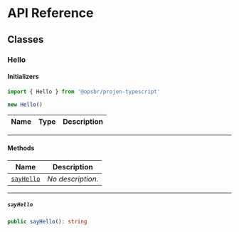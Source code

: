 # API Reference <a name="API Reference" id="api-reference"></a>



## Classes <a name="Classes" id="Classes"></a>

### Hello <a name="Hello" id="@opsbr/projen-typescript.Hello"></a>

#### Initializers <a name="Initializers" id="@opsbr/projen-typescript.Hello.Initializer"></a>

```typescript
import { Hello } from '@opsbr/projen-typescript'

new Hello()
```

| **Name** | **Type** | **Description** |
| --- | --- | --- |

---

#### Methods <a name="Methods" id="Methods"></a>

| **Name** | **Description** |
| --- | --- |
| <code><a href="#@opsbr/projen-typescript.Hello.sayHello">sayHello</a></code> | *No description.* |

---

##### `sayHello` <a name="sayHello" id="@opsbr/projen-typescript.Hello.sayHello"></a>

```typescript
public sayHello(): string
```





